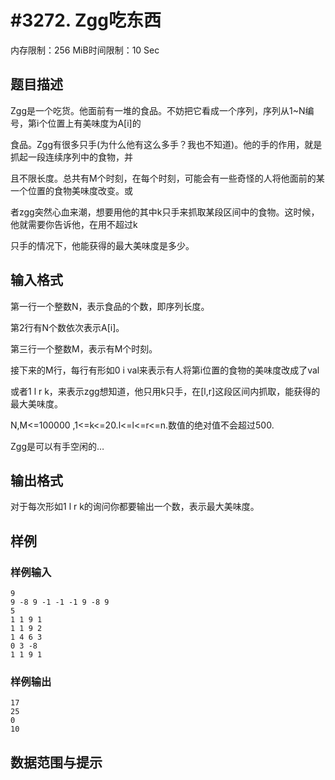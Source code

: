 # #3272. Zgg吃东西

内存限制：256 MiB时间限制：10 Sec

## 题目描述

Zgg是一个吃货。他面前有一堆的食品。不妨把它看成一个序列，序列从1~N编号，第i个位置上有美味度为A[i]的

食品。Zgg有很多只手(为什么他有这么多手？我也不知道)。他的手的作用，就是抓起一段连续序列中的食物，并

且不限长度。总共有M个时刻，在每个时刻，可能会有一些奇怪的人将他面前的某一个位置的食物美味度改变。或

者zgg突然心血来潮，想要用他的其中k只手来抓取某段区间中的食物。这时候，他就需要你告诉他，在用不超过k

只手的情况下，他能获得的最大美味度是多少。

## 输入格式

第一行一个整数N，表示食品的个数，即序列长度。

第2行有N个数依次表示A[i]。

第三行一个整数M，表示有M个时刻。

接下来的M行，每行有形如0 i val来表示有人将第i位置的食物的美味度改成了val

或者1 l r k，来表示zgg想知道，他只用k只手，在[l,r]这段区间内抓取，能获得的最大美味度。

N,M<=100000 ,1<=k<=20.l<=l<=r<=n.数值的绝对值不会超过500.

Zgg是可以有手空闲的&hellip;

## 输出格式

对于每次形如1 l r k的询问你都要输出一个数，表示最大美味度。

## 样例

### 样例输入

    
    9
    9 -8 9 -1 -1 -1 9 -8 9
    5
    1 1 9 1
    1 1 9 2
    1 4 6 3
    0 3 -8
    1 1 9 1
    

### 样例输出

    
    17
    25
    0
    10
    

## 数据范围与提示
